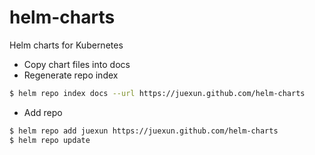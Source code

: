 # helm-charts
Helm charts for Kubernetes

- Copy chart files into docs
- Regenerate repo index
```bash
$ helm repo index docs --url https://juexun.github.com/helm-charts
```
- Add repo
```bash
$ helm repo add juexun https://juexun.github.com/helm-charts
$ helm repo update